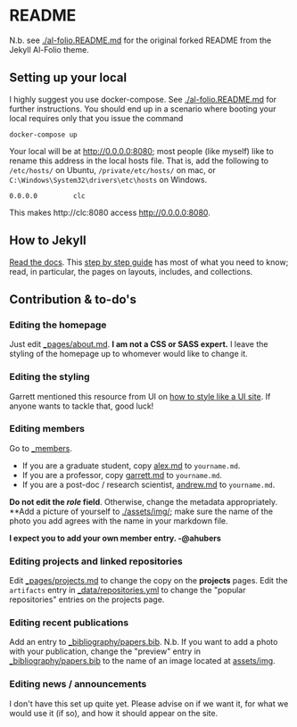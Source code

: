 # README

N.b. see [./al-folio.README.md](./al-folio.README.md) for the original forked README from the Jekyll Al-Folio theme.


## Setting up your local
I highly suggest you use docker-compose. See [./al-folio.README.md](./al-folio.README.md) for further instructions. You should end up in a scenario where booting your local requires only that you issue the command

```
docker-compose up
```

Your local will be at http://0.0.0.0:8080; most people (like myself) like to rename this address in the local hosts file. That is, add the following to `/etc/hosts/` on Ubuntu, `/private/etc/hosts/` on mac, or `C:\Windows\System32\drivers\etc\hosts` on Windows.

```
0.0.0.0         clc
```

This makes http://clc:8080 access http://0.0.0.0:8080.


## How to Jekyll
[Read the docs](https://jekyllrb.com/docs/). This [step by step guide](https://jekyllrb.com/docs/step-by-step/01-setup/) has most of what you need to know; read, in particular, the pages on layouts, includes, and collections.

## Contribution & to-do's

### Editing the homepage

Just edit [_pages/about.md](_pages/about.md). **I am not a CSS or SASS expert.** I leave the styling of the homepage up to whomever would like to change it.

### Editing the styling

Garrett mentioned this resource from UI on [how to style like a UI site](https://uids.brand.uiowa.edu/?path=/docs/components-alert--docs). If anyone wants to tackle that, good luck! 

### Editing members
Go to [_members](./_members). 

- If you are a graduate student, copy [alex.md](./_members/alex.md) to `yourname.md`. 
- If you are a professor, copy [garrett.md](./_members/garrett.md) to `yourname.md`.
- If you are a post-doc / research scientist, [andrew.md](./_members/andrew.md) to `yourname.md`.

**Do not edit the _role_ field**. Otherwise, change the metadata appropriately. **Add a picture of yourself to [./assets/img/](./assets/img/); make sure the name of the photo you add agrees with the name in your markdown file.


**I expect you to add your own member entry. -@ahubers**

### Editing projects and linked repositories

Edit [_pages/projects.md](./_pages/projects.md) to change the copy on the **projects** pages. Edit the `artifacts` entry in [_data/repositories.yml](_data/repositories.yml) to change the "popular repositories" entries on the projects page.

### Editing recent publications

Add an entry to [_bibliography/papers.bib](_bibliography/papers.bib). N.b. If you want to add a photo with your publication, change the "preview" entry in [_bibliography/papers.bib](_bibliography/papers.bib) to the name of an image located at [assets/img](./assets/img).

### Editing news / announcements

I don't have this set up quite yet. Please advise on if we want it, for what we would use it (if so), and how it should appear on the site.

